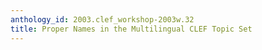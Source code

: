 ```yaml
---
anthology_id: 2003.clef_workshop-2003w.32
title: Proper Names in the Multilingual CLEF Topic Set
---
```

